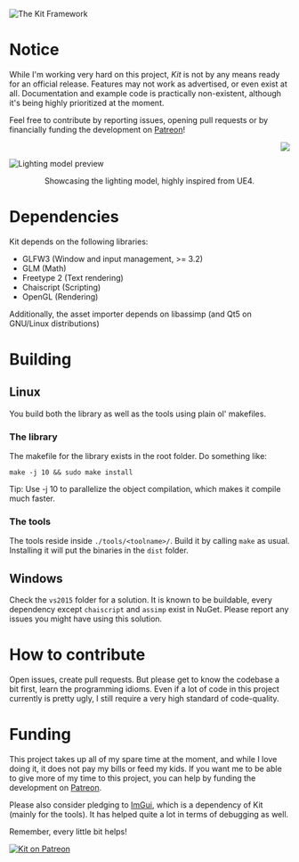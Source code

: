 ![The Kit Framework](http://svkonsult.se/kit-banner-small.png)

# Notice

While I'm working very hard on this project, *Kit* is not by any means ready for an official release. Features may not work as advertised, or even exist at all. Documentation and example code is practically non-existent, although it's being highly prioritized at the moment.

Feel free to contribute by reporting issues, opening pull requests or by financially funding the development on [Patreon](https://www.patreon.com/kitframework)!

<p align="right"><a href="https://www.patreon.com/kitframework"><img src="https://cloud.githubusercontent.com/assets/8225057/5990484/70413560-a9ab-11e4-8942-1a63607c0b00.png"></a></p>


![Lighting model preview](https://raw.githubusercontent.com/haikarainen/kit/master/docs/metalball-crop.png)
<p align="center">Showcasing the lighting model, highly inspired from UE4.</p>

# Dependencies

Kit depends on the following libraries:

* GLFW3 (Window and input management, >= 3.2)
* GLM (Math)
* Freetype 2 (Text rendering)
* Chaiscript (Scripting)
* OpenGL (Rendering)

Additionally, the asset importer depends on libassimp (and Qt5 on GNU/Linux distributions)

# Building 

## Linux

You build both the library as well as the tools using plain ol' makefiles.

### The library

The makefile for the library exists in the root folder. Do something like:

`make -j 10 && sudo make install`

Tip: Use -j 10 to parallelize the object compilation, which makes it compile much faster.

### The tools

The tools reside inside `./tools/<toolname>/`. Build it by calling `make` as usual. Installing it will put the binaries in the `dist` folder.

## Windows

Check the `vs2015` folder for a solution. It is known to be buildable, every dependency except `chaiscript` and `assimp` exist in NuGet. Please report any issues you might have using this solution.

# How to contribute

Open issues, create pull requests. But please get to know the codebase a bit first, learn the programming idioms. Even if a lot of code in this project currently is pretty ugly, I still require a very high standard of code-quality.

# Funding

This project takes up all of my spare time at the moment, and while I love doing it, it does not pay my bills or feed my kids. If you want me to be able to give more of my time to this project, you can help by funding the development on  [Patreon](https://www.patreon.com/kitframework).

Please also consider pledging to [ImGui](https://www.patreon.com/imgui), which is a dependency of Kit (mainly for the tools). It has helped quite a lot in terms of debugging as well.

Remember, every little bit helps!

[![Kit on Patreon](https://cloud.githubusercontent.com/assets/8225057/5990484/70413560-a9ab-11e4-8942-1a63607c0b00.png)](https://www.patreon.com/kitframework)

